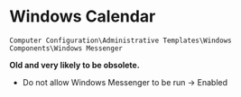 # Windows Calendar

`Computer Configuration\Administrative Templates\Windows Components\Windows Messenger`

**Old and very likely to be obsolete.**

- Do not allow Windows Messenger to be run -> Enabled